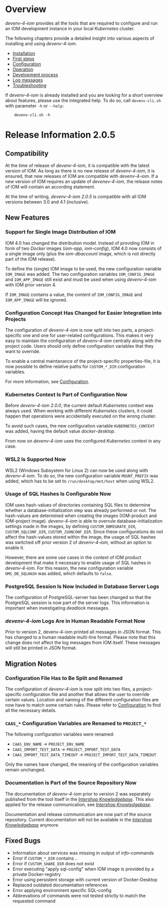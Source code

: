 # Overview

_devenv-4-iom_ provides all the tools that are required to configure and run an IOM development instance in your local _Kubernetes_ cluster.

The following chapters provide a detailed insight into various aspects of installing and using _devenv-4-iom_.
- [Installation](doc/00_installation.md)
- [First steps](doc/01_first_steps.md)
- [Configuration](doc/02_configuration.md)
- [Operation](doc/03_operations.md)
- [Development process](doc/04_development_process.md)
- [Log messages](doc/05_log_messages.md)
- [Troubleshooting](doc/06_troubleshooting.md)

If _devenv-4-iom_ is already installed and you are looking for a short overview about features, please use the integrated help. To do so, call `devenv-cli.sh` with parameter `-h` or `--help`:

```
    devenv-cli.sh -h
```

# Release Information 2.0.5

## Compatibility

At the time of release of _devenv-4-iom_, it is compatible with the latest version of IOM. As long as there is no new release of _devenv-4-iom_, it is ensured, that new releases of IOM are compatible with _devenv-4-iom_. If a new version of IOM requires an update of _devenev-4-iom_, the release notes of IOM will contain an according statement.

At the time of writing, _devenv-4-iom 2.0.5_ is compatible with all IOM versions between 3.0 and 4.1 (inclusive).

## New Features

### Support for Single Image Distribution of IOM <!-- 71327 -->

IOM 4.0 has changed the distribution model. Instead of providing IOM in form of two _Docker_ images (_iom-app_, _iom-config_), IOM 4.0 now consists of a single image only (plus the _iom-dbaccount_ image, which is not directly part of the IOM release).

To define the (single) IOM image to be used, the new configuration variable `IOM_IMAGE` was added. The two configuration variables `IOM_CONFIG_IMAGE` and `IOM_APP_IMAGE` still exist and must be used when using _devenv-4-iom_ with IOM prior version 4.

If `IOM_IMAGE` contains a value, the content of `IOM_CONFIG_IMAGE` and `IOM_APP_IMAGE` will be ignored.

### Configuration Concept Has Changed for Easier Integration into Projects <!-- 70641 -->

The configuration of _devenv-4-iom_ is now split into two parts, a project-specific one and one for user-related configurations. This makes it very easy to maintain the configuration of _devenv-4-iom_ centrally along with the project code. Users should only define configuration variables that they want to override.

To enable a central maintanance of the project-specific properties-file, it is now possible to define relative paths for `CUSTOM_*_DIR` configuration variables.

For more information, see [Configuration](doc/02_configuration.md).

### Kubernetes Context Is Part of Configuration Now <!-- 73923 -->

Before _devenv-4-iom 2.0.0_, the current default _Kubernetes_ context was always used.
When working with different _Kubernetes_ clusters, it could happen that operations were accidentally executed on the wrong cluster.

To avoid such cases, the new configuration variable `KUBERNETES_CONTEXT` was added, having the default value _docker-desktop_.

From now on _devenv-4-iom_ uses the configured _Kubernetes_ context in any case.

### WSL2 Is Supported Now <!-- 60376 -->

WSL2 (Windows Subsystem for Linux 2) can now be used along with _devenv-4-iom_. To do so, the new configuration variable `MOUNT_PREFIX` was added, which has to be set to `/run/desktop/mnt/host` when using WSL2.

### Usage of SQL Hashes Is Configurable Now <!-- 73739 -->

IOM uses hash-values of directories containing SQL files to determine whether a database-initialization step was already performed or not. The hash-values are determined when creating the images (IOM-product and IOM-project image). _devenv-4-iom_ is able to overrule database-initialization settings made in the images, by defining `CUSTOM_DBMIGRATE_DIR`, `CUSTOM_SQLCONF_DIR`, `CUSTOM_JSONCONF_DIR`. Since these configurations do not affect the hash-values stored within the image, the usage of SQL hashes was switched off prior version 2 of _devenv-4-iom_, without an option to enable it.

However, there are some use cases in the context of IOM product development that make it necessary to enable usage of SQL hashes in _devenv-4-iom_. For this reason, the new configuration variable `OMS_DB_SQLHASH` was added, which defaults to `false`.

### PostgreSQL Session Is Now Included in Database Server Logs <!-- 70390 -->

The configuration of PostgreSQL-server has been changed so that the PostgreSQL session is now part of the server logs. This information is important when investigating _deadlock_ messages.

### _devenv-4-iom_ Logs Are in Human Readable Format Now <!-- 70998 -->

Prior to version 2, devenv-4-iom printed all messages in JSON format. This has changed to a human readable multi-line format. Please note that this change does not affect the log messages from IOM itself. These messages will still be printed in JSON format.


## Migration Notes

### Configuration File Has to Be Split and Renamed <!-- 70641 -->

The configuration of _devenv-4-iom_ is now split into two files, a project-specific configuration file and another that allows the user to override certain values. Location and naming of the different configuration files are now have to match some certain rules. Please refer to [Configuration](doc/02_configuration.md) to find all the necessary details.

### `CAAS_*` Configuration Variables are Renamed to `PROJECT_*` <!-- 70362 -->

The following configuration variables were renamed:

* `CAAS_ENV_NAME` -> `PROJECT_ENV_NAME`
* `CAAS_IMPORT_TEST_DATA` -> `PROJECT_IMPORT_TEST_DATA`
* `CAAS_IMPORT_TEST_DATA_TIMEOUT` -> `PROJECT_IMPORT_TEST_DATA_TIMEOUT`

Only the names have changed, the meaning of the configuration variables remain unchanged.

### Documentation is Part of the Source Repository Now <!-- 71048 -->

The documentation of _devenv-4-iom_ prior to version 2 was separately published from the tool itself in the [_Intershop Knowledgebase_](https://support.intershop.com/kb/29Z730). This also applied for the release communication, see [_Intershop Knowledgebase_](https://support.intershop.com/kb/283D59).

Documentation and release communication are now part of the source repository. Current documentation will not be available in the [_Intershop Knowledgebase_](https://support.intershop.com/kb/index.php) anymore.

## Fixed Bugs

* Information about services was missing in output of *info*-commands <!-- 76951 -->
* Error if `CUSTOM_*_DIR` contains .. <!-- 71396 -->
* Error if `CUSTOM_SHARE_DIR` does not exist <!-- 71396 -->
* Error executing "apply sql-config" when IOM image is provided by a private Docker-registry <!-- 74659 -->
* Error using persistent storage with current version of Docker-Desktop <!-- 77223 -->
* Replaced outdated documentation references <!-- 77268 -->
* Error applying environment specific SQL-config <!-- 77554 -->
* Abbrevations of commands were not tested strictly to match the requested command <!-- 77544 -->
